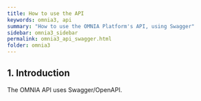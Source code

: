 ```yaml
---
title: How to use the API
keywords: omnia3, api
summary: "How to use the OMNIA Platform's API, using Swagger"
sidebar: omnia3_sidebar
permalink: omnia3_api_swagger.html
folder: omnia3
---
```


## 1. Introduction
The OMNIA API uses Swagger/OpenAPI.
